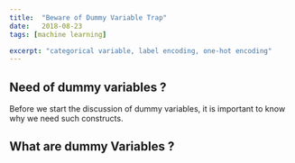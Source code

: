 ```yaml
---
title:  "Beware of Dummy Variable Trap"
date:   2018-08-23
tags: [machine learning]

excerpt: "categorical variable, label encoding, one-hot encoding"
---
```


## Need of dummy variables ?

Before we start the discussion of dummy variables, it is important to know why we
need such constructs.  

## What are dummy Variables ?